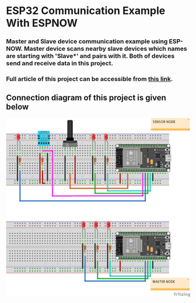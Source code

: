 # ESP32 Communication Example With ESPNOW

### Master and Slave device communication example using ESP-NOW. Master device scans nearby slave devices which names are starting with 'Slave*' and pairs with it. Both of devices send and receive data in this project. 

### Full article of this project can be accessible from <a href="http://www.elektrobot.net/esp-now-ile-haberlesme/" target="_blank">this link</a>.

## Connection diagram of this project is given below

![Connection Diagram](imgs/conn_sch_bb.png)